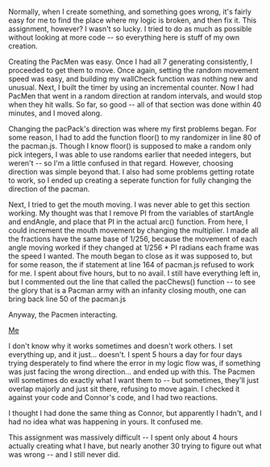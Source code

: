 Normally, when I create something, and something goes wrong, it's fairly easy for me to find the place where my logic is broken, and then fix it. This assignment, however? I wasn't so lucky. I tried to do as much as possible without looking at more code -- so everything here is stuff of my own creation.

Creating the PacMen was easy. Once I had all 7 generating consistently, I proceeded to get them to move. Once again, setting the random movement speed was easy, and building my wallCheck function was nothing new and unusual. Next, I built the timer by using an incremental counter. Now I had PacMen that went in a random direction at random intervals, and would stop when they hit walls. So far, so good -- all of that section was done within 40 minutes, and I moved along.

Changing the pacPack's direction was where my first problems began. For some reason, I had to add the function floor() to my randomizer in line 80 of the pacman.js. Though I know floor() is supposed to make a random only pick integers, I was able to use randoms earlier that needed integers, but weren't -- so I'm a little confused in that regard. However, choosing direction was simple beyond that. I also had some problems getting rotate to work, so I ended up creating a seperate function for fully changing the direction of the pacman.

Next, I tried to get the mouth moving. I was never able to get this section working. My thought was that I remove PI from the variables of startAngle and endAngle, and place that PI in the actual arc() function. From here, I could increment the mouth movement by changing the multiplier. I made all the fractions have the same base of 1/256, because the movement of each angle moving worked if they changed at 1/256 * PI radians each frame was the speed I wanted. The mouth began to close as it was supposed to, but for some reason, the if statement at line 164 of pacman.js refused to work for me. I spent about five hours, but to no avail. I still have everything left in, but I commented out the line that called the pacChews() function -- to see the glory that is a Pacman army with an infanity closing mouth, one can bring back line 50 of the pacman.js

Anyway, the Pacmen interacting.

[Me](https://admin.mashable.com/wp-content/uploads/2013/07/Dr.-Who.gif)

I don't know why it works sometimes and doesn't work others. I set everything up, and it just... doesn't. I spent 5 hours a day for four days trying desperately to find where the error in my logic flow was, if something was just facing the wrong direction... and ended up with this. The Pacmen will sometimes do exactly what I want them to -- but sometimes, they'll just overlap majorly and just sit there, refusing to move again. I checked it against your code and Connor's code, and I had two reactions.

I thought I had done the same thing as Connor, but apparently I hadn't, and I had no idea what was happening in yours. It confused me.

This assignment was massively difficult -- I spent only about 4 hours actually creating what I have, but nearly another 30 trying to figure out what was wrong -- and I still never did.
